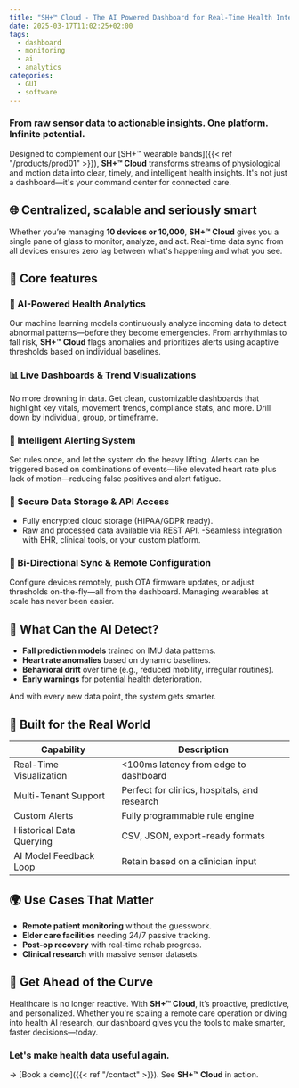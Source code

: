 ```yaml
---
title: "SH+™ Cloud - The AI Powered Dashboard for Real-Time Health Intelligence"
date: 2025-03-17T11:02:25+02:00
tags:
  - dashboard
  - monitoring
  - ai
  - analytics
categories:
  - GUI
  - software
---
```


### From raw sensor data to actionable insights. One platform. Infinite potential.

Designed to complement our [SH+™ wearable bands]({{< ref "/products/prod01" >}}), **SH+™ Cloud** transforms streams of physiological and motion data into clear, timely, and intelligent health insights. It's not just a dashboard—it's your command center for connected care.

## 🌐 Centralized, scalable and seriously smart

Whether you’re managing **10 devices or 10,000**, **SH+™ Cloud** gives you a single pane of glass to monitor, analyze, and act. Real-time data sync from all devices ensures zero lag between what's happening and what you see.

## 🔑 Core features

### 🧠 AI-Powered Health Analytics

Our machine learning models continuously analyze incoming data to detect abnormal patterns—before they become emergencies. From arrhythmias to fall risk, **SH+™ Cloud** flags anomalies and prioritizes alerts using adaptive thresholds based on individual baselines.

### 📊 Live Dashboards & Trend Visualizations

No more drowning in data. Get clean, customizable dashboards that highlight key vitals, movement trends, compliance stats, and more. Drill down by individual, group, or timeframe.

### 🚨 Intelligent Alerting System

Set rules once, and let the system do the heavy lifting. Alerts can be triggered based on combinations of events—like elevated heart rate plus lack of motion—reducing false positives and alert fatigue.

### 📁 Secure Data Storage & API Access

- Fully encrypted cloud storage (HIPAA/GDPR ready).
- Raw and processed data available via REST API.
  -Seamless integration with EHR, clinical tools, or your custom platform.

### 🔄 Bi-Directional Sync & Remote Configuration

Configure devices remotely, push OTA firmware updates, or adjust thresholds on-the-fly—all from the dashboard. Managing wearables at scale has never been easier.

## 🤖 What Can the AI Detect?

- **Fall prediction models** trained on IMU data patterns.
- **Heart rate anomalies** based on dynamic baselines.
- **Behavioral drift** over time (e.g., reduced mobility, irregular routines).
- **Early warnings** for potential health deterioration.

And with every new data point, the system gets smarter.

## 🧩 Built for the Real World

| Capability               | Description                                  |
| ------------------------ | -------------------------------------------- |
| Real-Time Visualization  | <100ms latency from edge to dashboard        |
| Multi-Tenant Support     | Perfect for clinics, hospitals, and research |
| Custom Alerts            | Fully programmable rule engine               |
| Historical Data Querying | CSV, JSON, export-ready formats              |
| AI Model Feedback Loop   | Retain based on a clinician input            |

## 🌍 Use Cases That Matter

- **Remote patient monitoring** without the guesswork.
- **Elder care facilities** needing 24/7 passive tracking.
- **Post-op recovery** with real-time rehab progress.
- **Clinical research** with massive sensor datasets.

## 🚀 Get Ahead of the Curve

Healthcare is no longer reactive. With **SH+™ Cloud**, it’s proactive, predictive, and personalized. Whether you're scaling a remote care operation or diving into health AI research, our dashboard gives you the tools to make smarter, faster decisions—today.

### Let's make health data useful again.

&rarr; [Book a demo]({{< ref "/contact" >}}). See **SH+™ Cloud** in action.
